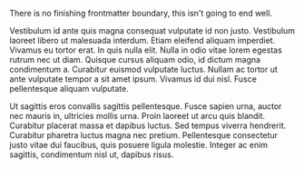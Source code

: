 There is no finishing frontmatter boundary, this isn't going to end well.

Vestibulum id ante quis magna consequat vulputate id non justo. Vestibulum
laoreet libero ut malesuada interdum. Etiam eleifend aliquam imperdiet. Vivamus
eu tortor erat. In quis nulla elit. Nulla in odio vitae lorem egestas rutrum
nec ut diam. Quisque cursus aliquam odio, id dictum magna condimentum a.
Curabitur euismod vulputate luctus. Nullam ac tortor ut ante vulputate tempor a
sit amet ipsum. Vivamus id dui nisl. Fusce pellentesque aliquam vulputate.

Ut sagittis eros convallis sagittis pellentesque. Fusce sapien urna, auctor nec
mauris in, ultricies mollis urna. Proin laoreet ut arcu quis blandit. Curabitur
placerat massa et dapibus luctus. Sed tempus viverra hendrerit. Curabitur
pharetra luctus magna nec pretium. Pellentesque consectetur justo vitae dui
faucibus, quis posuere ligula molestie. Integer ac enim sagittis, condimentum
nisl ut, dapibus risus.
